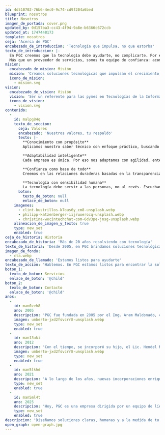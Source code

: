```yaml
---
id: 4d510702-76b6-4ec0-9c74-cd9f204a6bed
blueprint: nosotros
title: Nosotros
imagen_de_portada: cover.png
updated_by: 0d157ba3-cc43-4f94-9a8e-b6366c672ccb
updated_at: 1747448173
template: nosotros
ceja: 'Acerca de PGC'
encabezado_de_introduccion: 'Tecnología que impulsa, no que estorba'
texto_de_introduccion: |-
  En PGC creemos que la tecnología debe ayudarte, no complicarte. Por eso diseñamos soluciones claras, humanas y a la medida de tu negocio. Nos enfocamos en entender tus necesidades reales para ofrecerte respuestas prácticas, accesibles y duraderas.
  Más que un proveedor de servicios, somos tu equipo de confianza: acompañamos tu crecimiento, resolvemos tus retos diarios y te damos la tranquilidad de que siempre tendrás el soporte que necesitas para avanzar.
mision:
  encabezado_de_mision: Misión
  mision: 'Creamos soluciones tecnológicas que impulsan el crecimiento; Construyen confianza, hacen más simple y humana la manera de enfrentar los desafíos.'
  icono_de_mision:
    - mision.svg
vision:
  encabezado_de_vision: Visión
  vision: 'Ser un referente para las pymes en Tecnologías de la Información, integrando soluciones confiables, que respondan a desafíos reales con sensibilidad humana y excelencia en el servicio.'
  icono_de_vision:
    - vision.svg
contenido:
  -
    id: malpg84q
    texto_de_seccion:
      ceja: Valores
      encabezado: 'Nuestros valores, tu respaldo'
      texto: |-
        **Conocimiento con propósito**
        Aplicamos nuestro saber técnico con enfoque práctico, buscando siempre soluciones que generen valor real para las pymes. Aprendemos continuamente para anticiparnos a los desafíos tecnológicos y convertir el conocimiento en crecimiento para nuestros clientes.

        **Adaptabilidad inteligente**
        Cada empresa es única. Por eso nos adaptamos con agilidad, entendiendo sus procesos, su ritmo y sus necesidades. Creamos soluciones flexibles que evolucionan junto con nuestros clientes.

        **Confianza como base de todo**
        Creemos en las relaciones duraderas basadas en la transparencia, la responsabilidad y la integridad. Nos comprometemos con cada cliente como si su negocio fuera el nuestro.

        **Tecnología con sensibilidad humana**
        La tecnología debe servir a las personas, no al revés. Escuchamos, comprendemos y acompañamos. Sabemos que detrás de cada sistema hay personas con necesidades reales, por eso trabajamos con empatía y cercanía.
      boton:
        texto_de_boton: null
        enlace_de_boton: null
    imagenes:
      - clint-bustrillos-k7ous6y_cm8-unsplash.webp
      - philipp-katzenberger-iijruoerocq-unsplash.webp
      - christina-wocintechchat-com-6dv3pe-jnsg-unsplash.webp
    alineacion_de_imagen_y_texto: true
    type: new_set
    enabled: true
ceja_de_historia: Historia
encabezado_de_historia: 'Más de 20 años resolviendo con tecnología'
texto_de_historia: 'Desde 2005, en PGC brindamos soluciones tecnológicas confiables, construyendo relaciones duraderas con nuestros clientes. Nacimos como una empresa familiar y crecimos apostando al talento, al compromiso y a la evolución constante.'
imagen_de_fondo:
  - cta.webp
encabezado_de_llamado: 'Estamos listos para ayudarte'
texto_de_accion: 'Hablemos. En PGC estamos listos para encontrar la solución que tu empresa necesita. ¡Contáctanos hoy y déjanos ayudarte!'
boton_1:
  texto_de_boton: Servicios
  enlace_de_boton: '@child'
boton_2:
  texto_de_boton: Contacto
  enlace_de_boton: '@child'
anos:
  -
    id: man0zeh8
    ano: 2005
    descripcion: 'PGC fue fundada en 2005 por el Ing. Aram Maldonado, con una visión clara: brindar soluciones tecnológicas confiables, construyendo relaciones sólidas con cada cliente. Gracias a su experiencia y a la confianza que generaba, los primeros pasos de la empresa estuvieron marcados por el compromiso, la cercanía y el profesionalismo.'
    imagen: umberto-jxd2fsvcrr8-unsplash.webp
    type: new_set
    enabled: true
  -
    id: man13uki
    ano: 2012
    descripcion: 'Con el tiempo, se incorporó su hijo, el Lic. Hendel Maldonado, aportando una nueva mirada y acompañando el crecimiento sostenido de la empresa. Juntos consolidaron una base firme que permitió la evolución de PGC tanto en su estructura como en la calidad de sus servicios.'
    imagen: umberto-jxd2fsvcrr8-unsplash.webp
    type: new_set
    enabled: true
  -
    id: man5lkhd
    ano: 2021
    descripcion: 'A lo largo de los años, nuevas incorporaciones enriquecieron el equipo y permitieron ampliar las capacidades de la empresa, sin perder el enfoque en la atención personalizada y la excelencia técnica. En 2021, con la jubilación de Aram, Hendel asumió un rol de dirección estratégica, y desde entonces ha impulsado el desarrollo de nuevos liderazgos dentro de la organización.'
    type: new_set
    enabled: true
  -
    id: man5ml4t
    ano: 2025
    descripcion: 'Hoy, PGC es una empresa dirigida por un equipo de líderes formados internamente, reflejo del valor que le damos al crecimiento profesional de nuestro personal. Creemos en construir a largo plazo, en acompañar tanto a nuestros clientes como a quienes forman parte de nuestro equipo, y en mantener viva la esencia con la que comenzó esta historia: confianza, compromiso y evolución constante.'
    type: new_set
    enabled: true
descripcion: 'Diseñamos soluciones claras, humanas y a la medida de tu negocio'
open_graph: open-graph.jpg
---
```


